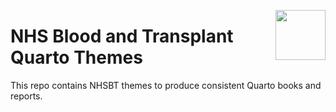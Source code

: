 <a alt="NHSBT logo" href='https://www.nhsbt.nhs.uk/'><img src='https://nhsbtdbe.blob.core.windows.net/umbraco-assets-corp/3760/nhsbt-left-align_scaled.svg' align="right" height="80" /></a>

# NHS Blood and Transplant Quarto Themes

This repo contains NHSBT themes to produce consistent Quarto books and reports.

